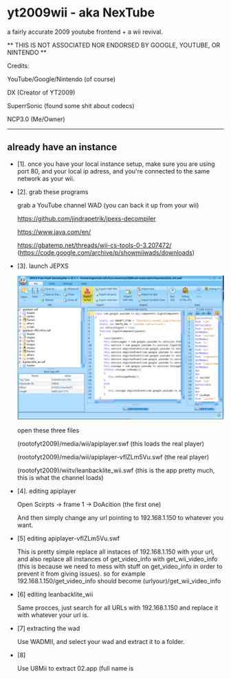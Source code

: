 # yt2009wii - aka NexTube

a fairly accurate 2009 youtube frontend + a wii revival.

**
THIS IS NOT ASSOCIATED NOR ENDORSED BY GOOGLE, YOUTUBE, OR NINTENDO
**

Credits:

YouTube/Google/Nintendo (of course)

DX (Creator of YT2009)

SuperrSonic (found some shit about codecs)

NCP3.0 (Me/Owner)

---

## already have an instance 

- [1]. once you have your local instance setup, make sure you are using port 80, and your local ip adress, and you're connected to the same network as your wii.

- [2]. grab these programs

  grab a YouTube channel WAD (you can back it up from your wii)
  
  https://github.com/jindrapetrik/jpexs-decompiler
  
  https://www.java.com/en/
  
  https://gbatemp.net/threads/wii-cs-tools-0-3.207472/ (https://code.google.com/archive/p/showmiiwads/downloads)

- [3]. launch JEPXS
 
  <img src="doc-imgs/wii01.png"/>

  open these three files

  (rootofyt2009)/media/wii/apiplayer.swf (this loads the real player)

  (rootofyt2009)/media/wii/apiplayer-vflZLm5Vu.swf (the real player)

  (rootofyt2009)/wiitv/leanbacklite_wii.swf (this is the app pretty much, this is what the channel loads)

- [4]. editing apiplayer

   Open Scirpts -> frame 1 -> DoAcition (the first one)
  
   And then simply change any url pointing to 192.168.1.150 to whatever you want.

- [5] editing apiplayer-vflZLm5Vu.swf
      
    This is pretty simple replace all instaces of 192.168.1.150 with your url, and also replace
    all instances of get_video_info with get_wii_video_info (this is because we need to mess with
    stuff on get_video_info in order to prevent it from giving issues). so for example
    192.168.1.150/get_video_info should become (urlyour)/get_wii_video_info 

- [6] editing leanbacklite_wii

    Same procces, just search for all URLs with 192.168.1.150 and replace it with whatever your url is.
  
- [7] extracting the wad

    Use WADMII, and select your wad and extract it to a folder.

- [8]

    Use U8Mii to extract 02.app (full name is
     
    
